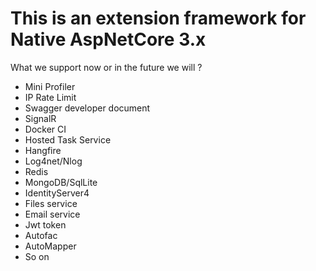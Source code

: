 # This is an extension framework for Native AspNetCore 3.x

What we support now or in the future we will ?

- Mini Profiler
- IP Rate Limit
- Swagger developer document
- SignalR
- Docker CI
- Hosted Task Service
- Hangfire
- Log4net/Nlog
- Redis
- MongoDB/SqlLite
- IdentityServer4
- Files service
- Email service
- Jwt token
- Autofac
- AutoMapper
- So on